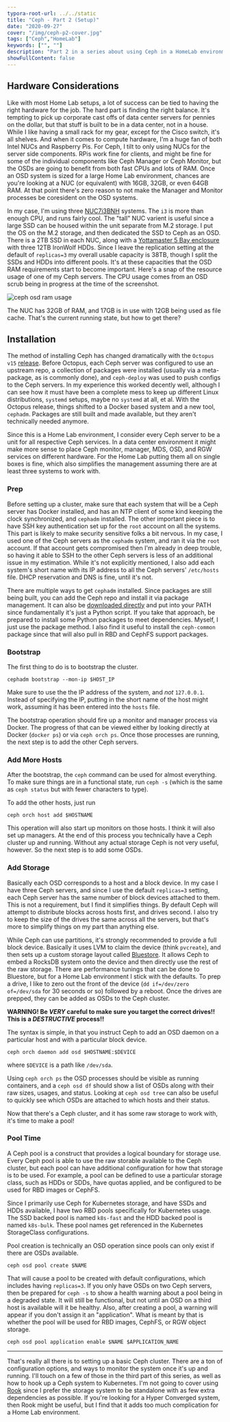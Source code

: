 ```yaml
---
typora-root-url: ../../static
title: "Ceph - Part 2 (Setup)"
date: "2020-09-27"
cover: "/img/ceph-p2-cover.jpg"
tags: ["Ceph","HomeLab"]
keywords: ["", ""]
description: "Part 2 in a series about using Ceph in a HomeLab environment."
showFullContent: false
---
```


## Hardware Considerations

Like with most Home Lab setups, a lot of success can be tied to having the right hardware for the job. The hard part is finding the right balance. It's tempting to pick up corporate cast offs of data center servers for pennies on the dollar, but that stuff is built to be in a data center, not in a house. While I like having a small rack for my gear, except for the Cisco switch, it's all shelves. And when it comes to compute hardware, I'm a huge fan of both Intel NUCs and Raspberry Pis. For Ceph, I tilt to only using NUCs for the server side components. RPis work fine for clients, and might be fine for some of the individual components like Ceph Manager or Ceph Monitor, but the OSDs are going to benefit from both fast CPUs and lots of RAM. Once an OSD system is sized for a large Home Lab environment, chances are you're looking at a NUC (or equivalent) with 16GB, 32GB, or even 64GB RAM. At that point there's zero reason to not make the Manager and Monitor processes be coresident on the OSD systems. 

In my case, I'm using three [NUC7i3BNH](https://www.intel.com/content/www/us/en/products/boards-kits/nuc/kits/nuc7i3bnh.html) systems. The `i3` is more than enough CPU, and runs fairly cool. The "tall" NUC varient is useful since a large SSD can be housed within the unit separate from M.2 storage. I put the OS on the M.2 storage, and then dedicated the SSD to Ceph as an OSD. There is a 2TB SSD in each NUC, along with a [Yottamaster 5 Bay enclosure](https://amzn.to/32FOiRn) with three 12TB IronWolf HDDs. Since I leave the replication setting at the default of `replicas=3` my overall usable capacity is 38TB, though I split the SSDs and HDDs into different pools. It's at these capacities that the OSD RAM requirements start to become important. Here's a snap of the resource usage of one of my Ceph servers. The CPU usage comes from an OSD scrub being in progress at the time of the screenshot. 

![ceph osd ram usage](/img/ceph_osd_ram_usage.png)

The NUC has 32GB of RAM, and 17GB is in use with 12GB being used as file cache. That's the current running state, but how to get there?



## Installation

The method of installing Ceph has changed dramatically with the `Octopus v15` [release](https://ceph.readthedocs.io/en/latest/releases/octopus/#v15-2-4-octopus). Before Octopus, each Ceph server was configured to use an upstream repo, a collection of packages were installed (usually via a meta-package, as is commonly done), and `ceph-deploy` was used to push configs to the Ceph servers.  In my experience this worked decently well, although I can see how it must have been a complete mess to keep up different Linux distributions, `systemd` setups, maybe no `systemd` at all, et al. With the Octopus release, things shifted to a Docker based system and a new tool, `cephadm`. Packages are still built and made available, but they aren't technically needed anymore.

Since this is a Home Lab environment, I consider every Ceph server to be a unit for all respective Ceph services. In a data center environment it might make more sense to place Ceph monitor, manager, MDS, OSD, and RGW services on different hardware. For the Home Lab putting them all on single boxes is fine, which also simplifies the management assuming there are at least three systems to work with. 

### Prep

Before setting up a cluster, make sure that each system that will be a Ceph server has Docker installed, and has an NTP client of some kind keeping the clock synchronized, and `cephadm` installed. The other important piece is to have SSH key authentication set up for the `root` account on all the systems. This part is likely to make security sensitive folks a bit nervous. In my case, I used one of the Ceph servers as the `cephadm` system, and ran it via the `root` account. If that account gets compromised then I'm already in deep trouble, so having it able to SSH to the other Ceph servers is less of an additional issue in my estimation. While it's not explicitly mentioned, I also add each system's short name with its IP address to all the Ceph servers' `/etc/hosts` file. DHCP reservation and DNS is fine, until it's not. 

There are multiple ways to get `cephadm` installed. Since packages are still being built, you can add the Ceph repo and install it via package management. It can also be [downloaded directly](https://github.com/ceph/ceph/tree/master/src/cephadm) and put into your PATH since fundamentally it's just a Python script. If you take that approach, be prepared to install some Python packages to meet dependencies. Myself, I just use the package method. I also find it useful to install the `ceph-common` package since that will also pull in RBD and CephFS support packages. 

### Bootstrap

The first thing to do is to bootstrap the cluster.

`cephadm bootstrap --mon-ip $HOST_IP`

Make sure to use the the IP address of the system, and _not_ `127.0.0.1`. Instead of specifying the IP, putting in the short name of the host might work, assuming it has been entered into the `hosts` file. 

The bootstrap operation should fire up a monitor and manager process via Docker. The progress of that can be viewed either by looking directly at Docker (`docker ps`) or via `ceph orch ps`. Once those processes are running, the next step is to add the other Ceph servers. 

### Add More Hosts

After the bootstrap, the `ceph` command can be used for almost everything. To make sure things are in a functional state, run `ceph -s` (which is the same as `ceph status` but with fewer characters to type). 

To add the other hosts, just run 

`ceph orch host add $HOSTNAME`

This operation will also start up monitors on those hosts. I think it will also set up managers. At the end of this process you technically have a Ceph cluster up and running. Without any actual storage Ceph is not very useful, however. So the next step is to add some OSDs.

### Add Storage

Basically each OSD corresponds to a host and a block device. In my case I have three Ceph servers, and since I use the default `replicas=3` setting, each Ceph server has the same number of block devices attached to them. This is not a requirement, but I find it simplifies things. By default Ceph will attempt to distribute blocks across hosts first, and drives second. I also try to keep the size of the drives the same across all the servers, but that's more to simplify things on my part than anything else. 

While Ceph can use partitions, it's strongly recommended to provide a full block device. Basically it uses LVM to claim the device (think `pvcreate`), and then sets up a custom storage layout called [Bluestore](https://ceph.io/community/new-luminous-bluestore/). It allows Ceph to embed a RocksDB system onto the device and then directly use the rest of the raw storage. There are performance tunings that can be done to Bluestore, but for a Home Lab environment I stick with the defaults. To prep a drive, I like to zero out the front of the device (`dd if=/dev/zero of=/dev/sda` for 30 seconds or so) followed by a reboot. Once the drives are prepped, they can be added as OSDs to the Ceph cluster. 

**WARNING! Be _VERY_ careful to make sure you target the correct drives!! This is a _DESTRUCTIVE_ process!!**

The syntax is simple, in that you instruct Ceph to add an OSD daemon on a particular host and with a particular block device.

`ceph orch daemon add osd $HOSTNAME:$DEVICE`

where `$DEVICE` is a path like `/dev/sda`. 

Using `ceph orch ps` the OSD processes should be visible as running containers, and a `ceph osd df` should show a list of OSDs along with their raw sizes, usages, and status. Looking at `ceph osd tree` can also be useful to quickly see which OSDs are attached to which hosts and their status. 

Now that there's a Ceph cluster, and it has some raw storage to work with, it's time to make a pool!

### Pool Time

A Ceph pool is a construct that provides a logical boundary for storage use. Every Ceph pool is able to use the raw storable available to the Ceph cluster, but each pool can have additional configuration for how that storage is to be used. For example, a pool can be defined to use a particular storage class, such as HDDs or SDDs, have quotas applied, and be configured to be used for RBD images or CephFS. 

Since I primarily use Ceph for Kubernetes storage, and have SSDs and HDDs available, I have two RBD pools specifically for Kubernetes usage. The SSD backed pool is named `k8s-fast` and the HDD backed pool is named `k8s-bulk`. These pool names get referenced in the Kubernetes StorageClass configurations.

Pool creation is technically an OSD operation since pools can only exist if there are OSDs available. 

`ceph osd pool create $NAME`

That will cause a pool to be created with default configurations, which includes having `replicas=3`. If you only have OSDs on two Ceph servers, then be prepared for `ceph -s` to show a health warning about a pool being in a degraded state. It will still be functional, but not until an OSD on a third host is available will it be healthy. Also, after creating a pool, a warning will appear if you don't assign it an "application". What is meant by that is whether the pool will be used for RBD images, CephFS, or RGW object storage. 

`ceph osd pool application enable $NAME $APPLICATION_NAME`

---

That's really all there is to setting up a basic Ceph cluster. There are a ton of configuration options, and ways to monitor the system once it's up and running. I'll touch on a few of those in the third part of this series, as well as how to hook up a Ceph system to Kubernetes. I'm not going to cover using [Rook](https://rook.io) since I prefer the storage system to be standalone with as few extra dependencies as possible. If you're looking for a Hyper Converged system, then Rook might be useful, but I find that it adds too much complication for a Home Lab environment. 



 



